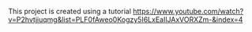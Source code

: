 This project is created using a tutorial
https://www.youtube.com/watch?v=P2hvtjiuqmg&list=PLF0fAweo0Kogzy5I6LxEaIlJAxVORXZm-&index=4